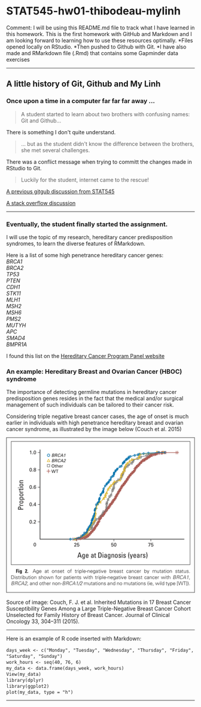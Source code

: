 # STAT545-hw01-thibodeau-mylinh

Comment: I will be using this README.md file to track what I have learned in this homework. This is the first homework with GitHub and Markdown and I am looking forward to learning how to use these resources optimally. 
*Files opened locally on RStudio.
*Then pushed to Github with Git.
*I have also made and RMarkdown file (.Rmd) that contains some Gapminder data exercises

***
## A little history of Git, Github and My Linh 
### Once upon a time in a computer far far far away ...
> A student started to learn about two brothers with confusing names: Git and Github...

There is something I don't quite understand.

> ... but as the student didn't know the difference between the brothers, she met several challenges.

There was a conflict message when trying to committ the changes made in RStudio to Git.

> Luckily for the student, internet came to the rescue!

  [A previous gitgub discussion from STAT545](https://github.com/STAT545-UBC/Discussion/issues/16)
  
  [A stack overflow discussion](https://stackoverflow.com/questions/9282632/git-index-lock-file-exists-when-i-try-to-commit-but-cannot-delete-the-file)

***
### Eventually, the student finally started the assignment.

I will use the topic of my research, hereditary cancer predisposition syndromes, to learn the diverse features of RMarkdown.

Here is a list of some high penetrance hereditary cancer genes:   
*BRCA1*  
*BRCA2*  
*TP53*  
*PTEN*  
*CDH1*  
*STK11*  
*MLH1*  
*MSH2*  
*MSH6*  
*PMS2*  
*MUTYH*  
*APC*  
*SMAD4*  
*BMPR1A*  

I found this list on the [Hereditary Cancer Program Panel website](http://www.ccgenomics.ca/available-tests.html)

### An example: Hereditary Breast and Ovarian Cancer (HBOC) syndrome

The importance of detecting germline mutations in hereditary cancer predisposition genes resides in the fact that the medical and/or surgical management of such individuals can be tailored to their cancer risk.

Considering triple negative breast cancer cases, the age of onset is much earlier in individuals with high penetrance hereditary breast and ovarian cancer syndrome, as illustrated by the image below (Couch et al. 2015)

![Triple negative breast cancer individuals and age at cancer: younger individuals with high penetrance hereditary breast and ovarian cancer syndrome.](CouchAl_TNBC_agepresentation.png)  

Source of image: Couch, F. J. et al. Inherited Mutations in 17 Breast Cancer Susceptibility Genes Among a Large Triple-Negative Breast Cancer Cohort Unselected for Family History of Breast Cancer. Journal of Clinical Oncology 33, 304–311 (2015).

***

Here is an example of R code inserted with Markdown:
```{r}
days_week <- c("Monday", "Tuesday", "Wednesday", "Thursday", "Friday", "Saturday", "Sunday")
work_hours <- seq(40, 76, 6)
my_data <- data.frame(days_week, work_hours)
View(my_data)
library(dplyr)
library(ggplot2)
plot(my_data, type = "h")
```

***
